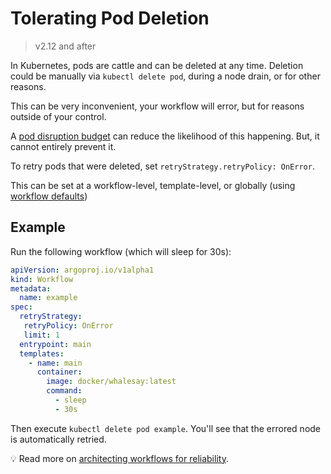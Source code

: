 # Tolerating Pod Deletion

> v2.12 and after

In Kubernetes, pods are cattle and can be deleted at any time. Deletion could be manually via `kubectl delete pod`, during a node drain, or for other reasons.

This can be very inconvenient, your workflow will error, but for reasons outside of your control.

A [pod disruption budget](https://raw.githubusercontent.com/argoproj/argo-workflows/main/examples/default-pdb-support.yaml) can reduce the likelihood of this happening. But, it cannot entirely prevent it.

To retry pods that were deleted, set `retryStrategy.retryPolicy: OnError`.

This can be set at a workflow-level, template-level, or globally (using [workflow defaults](default-workflow-specs.md))

## Example

Run the following workflow (which will sleep for 30s):

```yaml
apiVersion: argoproj.io/v1alpha1
kind: Workflow
metadata:
  name: example
spec:
  retryStrategy:
   retryPolicy: OnError
   limit: 1
  entrypoint: main
  templates:
    - name: main
      container:
        image: docker/whalesay:latest
        command:
          - sleep
          - 30s
```

Then execute `kubectl delete pod example`. You'll see that the errored node is automatically retried.

💡 Read more on [architecting workflows for reliability](https://blog.argoproj.io/architecting-workflows-for-reliability-d33bd720c6cc).
